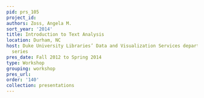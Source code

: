 ```yaml
---
pid: prs_105
project_id: 
authors: Zoss, Angela M.
sort_year: '2014'
title: Introduction to Text Analysis
location: Durham, NC
host: Duke University Libraries’ Data and Visualization Services department workshop
  series
pres_date: Fall 2012 to Spring 2014
type: Workshop
grouping: workshop
pres_url: 
order: '140'
collection: presentations
---
```

